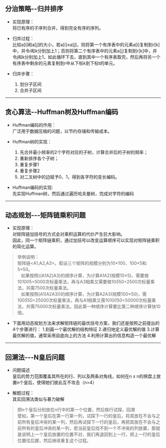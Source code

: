 ## 分治策略--归并排序   

- 实现原理：   
将已有序的子序列合并，得到完全有序的序列。   

- 归并过程：   
    比较a[i]和a[j]的大小，若a[i]≤a[j]，则将第一个有序表中的元素a[i]复制到r[k]中，并令i和k分别加上1；否则将第二个有序表中的元素a[j]复制到r[k]中，并令j和k分别加上1，如此循环下去，直到其中一个有序表取完，然后再将另一个有序表中剩余的元素复制到r中从下标k到下标t的单元。   

- 归并步骤：   
    1. 划分子区间
    2. 合并子区间   
---
## 贪心算法--Huffman树及Huffman编码    
- Huffman编码的作用：   
广泛用于数据压缩的问题，以节约存储和传输成本。   

- Huffman树的实现：   
    1. 先合并最小频率的2个字符对应的子树，计算合并后的子树的频率；
    2. 重新排序各个子树；
    3. 重复步骤1
    4. 重复步骤2
    5. 对二叉树中的边赋予0、1，得到各字符的变长编码。  

- Huffman编码的实现:   
先实现Huffman树，然后通过遍历哈夫曼树，完成对字符的编码
---

## 动态规划---矩阵链乘积问题
- 实现原理：   
对矩阵链加括号的方式会对乘积运算的代价产生巨大影响。   
因此，同一个矩阵链乘积，通过加括号以改变运算顺序可以实现对矩阵链乘积的简化运算。

> 举例说明：   
矩阵链<A1,A2,A3>。假设三个矩阵的规模分别为10×100、100×5和5×50。   
   如果按照((A1A2)A3)的顺序计算，为计算A1A2(规模10×5)，需要做10*100*5=5000次标量乘法，再与A3相乘又需要做10*5*50=2500次标量乘法，共需7500次标量乘法。   
   如果按照(A1(A2A3))的顺序计算，为计算A2A3(规模100×50)，需100*5*50=25000次标量乘法，再与A1相乘又需10*100*50=50000次标量乘法，共需75000次标量乘法。因此第一种顺序计算要比第二种顺序计算快10倍。 

- 下面用动态规划方法来求解矩阵链的最优括号方案，我们还是按照之前提出的4个步骤进行：
1.刻画一个最优解的结构特征
2.递归地定义最优解的值
3.计算最优解的值，通常采用自底向上的方法
4.利用计算出的信息构造一个最优解
---

## 回溯法---N皇后问题   
- 问题描述  
皇后的势力范围覆盖其所在的行、列以及两条对角线，如何在n x n的棋盘上放置n个皇后，使得她们彼此互不攻击（n>4）    

- 解题过程：   
其实回溯法类似与暴力破解   
>把n个皇后分别放在n行中的第一个位置，然后挨行试探，回溯    
譬如，第一个皇后在第一行第一列，试探下一行的皇后，将其放在不会与之前所有皇后冲突的某一列，然后再试探下一行的皇后，再把其放在不会与之前所有的皇后冲突的某一列，若当前皇后找不到一个不冲突的列放置，那就是说明上一个皇后放置的位置不对，我们再退回到上一行，把上一行的皇后位置往后挪，然后继续重复这个过程。